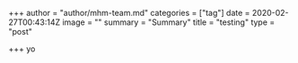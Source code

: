 +++
author = "author/mhm-team.md"
categories = ["tag"]
date = 2020-02-27T00:43:14Z
image = ""
summary = "Summary"
title = "testing"
type = "post"

+++
yo